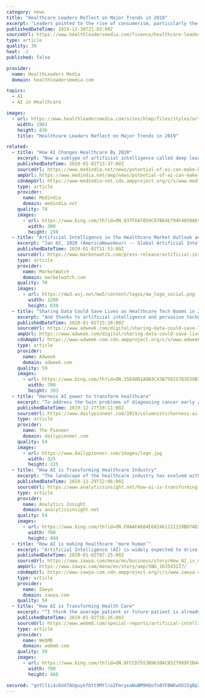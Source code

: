 ```yaml
---
category: news
title: "Healthcare Leaders Reflect on Major Trends in 2019"
excerpt: "Leaders pointed to the rise of consumerism, particularly the growing expectations from patients about various aspects of the healthcare experience, as a major factor that drove change this year. The increasing interest in technological services, such as machine learning and artificial intelligence (AI), also made a sizable impact on ..."
publishedDateTime: 2019-12-30T21:02:00Z
sourceUrl: https://www.healthleadersmedia.com/finance/healthcare-leaders-reflect-major-trends-2019
type: article
quality: 39
heat: -1
published: false

provider:
  name: HealthLeaders Media
  domain: healthleadersmedia.com

topics:
  - AI
  - AI in Healthcare

images:
  - url: https://www.healthleadersmedia.com/sites/hlmp/files/styles/article_banner/public/2019healthcare_0.jpg?itok=gjoChzGW
    width: 1903
    height: 836
    title: "Healthcare Leaders Reflect on Major Trends in 2019"

related:
  - title: "How AI Changes Healthcare By 2020"
    excerpt: "Now a subtype of artificial intelligence called deep learning may be just what the doctor ordered. The research on deep learning was performed at the University of Toronto by Geoffrey Hinton, Yann LeCun and Yoshua Bengio, and was recognized in 2019 by the Turing Award - the equivalent of the Nobel Prize for computer science. ‘Medical ..."
    publishedDateTime: 2020-01-02T13:37:00Z
    sourceUrl: https://www.medindia.net/news/potential-of-ai-can-make-healthcare-human-again-192351-1.htm
    ampUrl: https://www.medindia.net/amp/news/potential-of-ai-can-make-healthcare-human-again-192351-1.htm
    cdnAmpUrl: https://www-medindia-net.cdn.ampproject.org/c/s/www.medindia.net/amp/news/potential-of-ai-can-make-healthcare-human-again-192351-1.htm
    type: article
    provider:
      name: Medindia
      domain: medindia.net
    quality: 74
    images:
      - url: https://www.bing.com/th?id=ON.837FDA7059C97B64E794F4050AE9589F
        width: 300
        height: 250
  - title: "Artificial Intelligence in the Healthcare Market Outlook and Growth Stance Forecasted Through 2025"
    excerpt: "Jan 02, 2020 (AmericaNewsHour) -- Global Artificial Intelligence in the Healthcare Industry was valued at USD 856.42 Million in the year 2017. Global Artificial Intelligence in the Healthcare Industry is further estimated to grow at a CAGR of 48.8% from 2019 to reach USD 20,525.04 Million by the year 2025. North America region holds the ..."
    publishedDateTime: 2020-01-02T11:53:00Z
    sourceUrl: https://www.marketwatch.com/press-release/artificial-intelligence-in-the-healthcare-market-outlook-and-growth-stance-forecasted-through-2025-2020-01-02
    type: article
    provider:
      name: MarketWatch
      domain: marketwatch.com
    quality: 70
    images:
      - url: https://mw3.wsj.net/mw5/content/logos/mw_logo_social.png
        width: 1200
        height: 630
  - title: "Sharing Data Could Save Lives as Healthcare Tech Booms in 2020"
    excerpt: "And thanks to artificial intelligence and pervasive technology ... As data science makes it easier to identify people at risk of disease, healthcare AI is surging. Deep learning techniques are helping doctors spot the early signs of Alzheimer’s, eye disease and major cancers. And they’re accelerating the detection of advanced kidney ..."
    publishedDateTime: 2020-01-01T15:28:00Z
    sourceUrl: https://www.adweek.com/digital/sharing-data-could-save-lives-as-healthcare-tech-booms-in-2020/
    ampUrl: https://www.adweek.com/digital/sharing-data-could-save-lives-as-healthcare-tech-booms-in-2020/amp/
    cdnAmpUrl: https://www-adweek-com.cdn.ampproject.org/c/s/www.adweek.com/digital/sharing-data-could-save-lives-as-healthcare-tech-booms-in-2020/amp/
    type: article
    provider:
      name: Adweek
      domain: adweek.com
    quality: 59
    images:
      - url: https://www.bing.com/th?id=ON.35E40D1A0B3C43B75925783E59B18328
        width: 700
        height: 393
  - title: "Harness AI power to transform healthcare"
    excerpt: "To address the twin problems of diagnosing cancer early and to treat it at a fraction of the cost, the field of Artificial Intelligence must be explored In 1910 ... With 11.5 lakh new cancer patients being registered every year in the country, the healthcare system is reeling under overburdened workforce and inadequate infrastructure."
    publishedDateTime: 2019-12-27T19:11:00Z
    sourceUrl: https://www.dailypioneer.com/2019/columnists/harness-ai-power-to-transform-healthcare.html
    type: article
    provider:
      name: The Pioneer
      domain: dailypioneer.com
    quality: 54
    images:
      - url: https://www.dailypioneer.com/images/logo.jpg
        width: 325
        height: 325
  - title: "How AI is Transforming Healthcare Industry"
    excerpt: "The landscape of the healthcare industry has evolved with the progress in disruptive technologies. It is no more a guess-game today, rather transformed into a space of precision and advancements. The peculiarity of artificial intelligence technology has brought new innovations in the medical world. From identification of disease to its ..."
    publishedDateTime: 2019-12-29T12:06:00Z
    sourceUrl: https://www.analyticsinsight.net/how-ai-is-transforming-healthcare-industry/
    type: article
    provider:
      name: Analytics Insight
      domain: analyticsinsight.net
    quality: 54
    images:
      - url: https://www.bing.com/th?id=ON.F0AAFA884E682461221159BD7AD74D4D
        width: 700
        height: 494
  - title: "How AI is making healthcare ‘more human’"
    excerpt: "Artificial Intelligence (AI) is widely expected to drive important benefits across the health system, from increasing efficiency to improving patient outcomes, but it also may be key to making healthcare more human, a report said. Benefits range from increasing the amount of time clinicians can spend with patients and on cross-care team ..."
    publishedDateTime: 2020-01-02T07:25:00Z
    sourceUrl: https://www.zawya.com/mena/en/business/story/How_AI_is_making_healthcare_more_human-SNG_163543227/
    ampUrl: https://www.zawya.com/mena/en/story/amp/SNG_163543227/
    cdnAmpUrl: https://www-zawya-com.cdn.ampproject.org/c/s/www.zawya.com/mena/en/story/amp/SNG_163543227/
    type: article
    provider:
      name: Zawya
      domain: zawya.com
    quality: 54
  - title: "How AI is Transforming Health Care"
    excerpt: "“I think the average patient or future patient is already being touched by AI in health care. They’re just not necessarily aware of it,” says ... AI is much closer to a spreadsheet than to human intelligence, he says, laughing at the idea that it will rival a doctor or nurse’s abilities anytime soon: “You use a spreadsheet to help ..."
    publishedDateTime: 2020-01-02T16:26:00Z
    sourceUrl: https://www.webmd.com/special-reports/artificial-intelligence/20200102/how-ai-is-transforming-health-care
    type: article
    provider:
      name: WebMD
      domain: webmd.com
    quality: 39
    images:
      - url: https://www.bing.com/th?id=ON.8FCCD7553B9610ACB527989F2B4CE3BD
        width: 700
        height: 466

secured: "gnYll1i4c6U47AUguyGfbtt9MtlcoZFmryeaNwBM9HQofo8YFBWKwhD15gBp2Vw2mLUrTAh+6HcSeiVT8DzBq3kYpsCH9ffWgj2ZgxDA2o86e6RTh8YETqqiJam+BrYqWc3qY9XnItLSYxe7X+5Uvf1MUQbMZOzbKgzHo+8WLf+QBQf30itMlelz3HPJV09yqvaQKfb4Vv/9cSmDNyNoys2UzF/DGrbp7CVMR1Pmx2U3EOUwKvrQTaiBh5MeyaXtFRgwNkUb68F+DXLNOxZR6Q==;V+m6kuaXuOzCwIamEHwnpw=="
---
```


